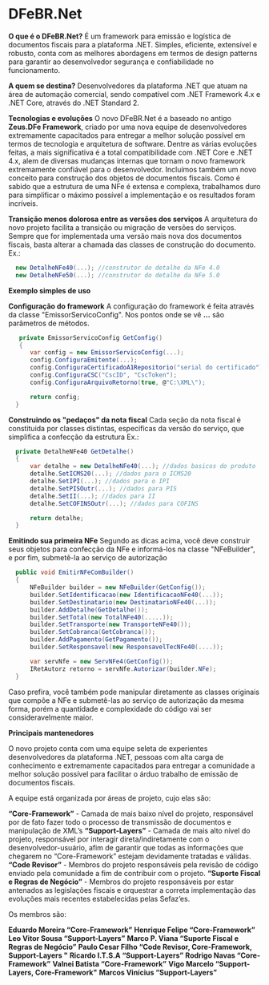 # DFeBR.Net
**O que é o DFeBR.Net?**
É um framework para emissão e logística de documentos fiscais para a plataforma .NET.
Simples, eficiente, extensível e robusto, conta com as melhores abordagens em termos de design patterns para garantir ao desenvolvedor segurança e confiabilidade no funcionamento.

**A quem se destina?**
Desenvolvedores da plataforma .NET que atuam na área de automação comercial, sendo compatível com .NET Framework 4.x e .NET Core, através do .NET Standard 2.

**Tecnologias e evoluções**
O novo DFeBR.Net é a baseado no antigo **Zeus.DFe Framework**, criado por uma nova equipe de desenvolvedores extremamente capacitados para entregar a melhor solução possível em termos de tecnologia e arquitetura de software.
Dentre as várias evoluções feitas, a mais significativa é a total compatibilidade com .NET Core e .NET 4.x, alem de diversas mudanças internas que tornam o novo framework extremamente confiável para o desenvolvedor.
Incluímos também um novo conceito para construção dos objetos de documentos fiscais. Como é sabido que a estrutura de uma NFe é extensa e complexa, trabalhamos duro para simplificar o máximo possível a implementação e os resultados foram incríveis.

**Transição menos dolorosa entre as versões dos serviços**
A arquitetura do novo projeto facilita a transição ou migração de versões do serviços. Sempre que for implementada uma versão mais nova dos documentos fiscais, basta alterar a chamada das classes de construção do documento. 
Ex.:
 
```C#
  new DetalheNFe40(...); //construtor do detalhe da NFe 4.0
  new DetalheNFe50(...); //construtor do detalhe da NFe 5.0
```

**Exemplo simples de uso**

**Configuração do framework**
A configuração do framework é feita através da classe "EmissorServicoConfig". Nos pontos onde se vê **...** são parâmetros de métodos.
```C#
   private EmissorServicoConfig GetConfig()
   {
      var config = new EmissorServicoConfig(...);
      config.ConfiguraEmitente(...);
      config.ConfiguraCertificadoA1Repositorio("serial do certificado");
      config.ConfiguraCSC("CscID", "CscToken");
      config.ConfiguraArquivoRetorno(true, @"C:\XML\");

      return config;
  }
```

**Construindo os "pedaços" da nota fiscal**
Cada seção da nota fiscal é constituida por classes distintas, específicas da versão do serviço, que simplifica a confecção da estrutura
Ex.:

```C#
  private DetalheNFe40 GetDetalhe()
  {
      var detalhe = new DetalheNFe40(...); //dados basicos do produto
      detalhe.SetICMS20(...); //dados para o ICMS20
      detalhe.SetIPI(...); //dados para o IPI
      detalhe.SetPISOutr(...); //dados para PIS
      detalhe.SetII(...); //dados para II
      detalhe.SetCOFINSOutr(...); //dados para COFINS

      return detalhe;
  }
```

**Emitindo sua primeira NFe**
Segundo as dicas acima, você deve construir seus objetos para confecção da NFe e informá-los na classe "NFeBuilder", e por fim, submetê-la ao serviço de autorização

```C#
  public void EmitirNFeComBuilder()
  {
      NFeBuilder builder = new NFeBuilder(GetConfig());
      builder.SetIdentificacao(new IdentificacaoNFe40(...));
      builder.SetDestinatario(new DestinatarioNFe40(...));
      builder.AddDetalhe(GetDetalhe());
      builder.SetTotal(new TotalNFe40(.....));
      builder.SetTransporte(new TransporteNFe40());
      builder.SetCobranca(GetCobranca());
      builder.AddPagamento(GetPagamento());
      builder.SetResponsavel(new ResponsavelTecNFe40(....));

      var servNfe = new ServNFe4(GetConfig());
      IRetAutorz retorno = servNfe.Autorizar(builder.NFe);
  }
```
Caso prefira, você também pode manipular diretamente as classes originais que compõe a NFe e submetê-las ao serviço de autorização da mesma forma, porém a quantidade e complexidade do código vai ser consideravelmente maior.

**Principais mantenedores**

O novo projeto conta com uma equipe seleta de experientes desenvolvedores da plataforma .NET, pessoas com alta carga de conhecimento e extremamente capacitados para entregar a comunidade a melhor solução possível para facilitar o árduo trabalho de emissão de documentos fiscais. 

A equipe está organizada por áreas de projeto, cujo elas são: 

**“Core-Framework”** - Camada de mais baixo nível do projeto, responsável por de fato fazer todo o processo de transmissão de documentos e manipulação de XML’s 
**“Support-Layers”** - Camada de mais alto nível do projeto, responsável por interagir direta/indiretamente com o desenvolvedor-usuário, afim de garantir que todas as informações que chegarem no “Core-Framework” estejam devidamente tratadas e válidas. 
**“Code Revisor”** - Membros do projeto responsáveis pela revisão de código enviado pela comunidade a fim de contribuir com o projeto. 
**“Suporte Fiscal e Regras de Negócio”** - Membros do projeto responsáveis por estar antenados as legislações fiscais e orquestrar a correta implementação das evoluções mais recentes estabelecidas pelas Sefaz’es. 

Os membros são: 

**Eduardo Moreira    “Core-Framework”**
**Henrique Felipe    “Core-Framework”**
**Leo Vitor Sousa    “Support-Layers”**
**Marco P. Viana     “Suporte Fiscal e Regras de Negócio”**
**Paulo Cesar Filho  “Code Revisor, Core-Framework, Support-Layers "**
**Ricardo I.T.S.A    “Support-Layers”**
**Rodrigo Navas 	   “Core-Framework”**
**Valnei Batista	   “Core-Framework”**
**Vigo Marcelo	     “Support-Layers, Core-Framework"** 
**Marcos Vinícius    “Support-Layers”**
